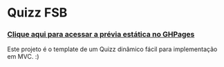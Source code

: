 # Quizz FSB

### [Clique aqui para acessar a prévia estática no GHPages](https://vitorregisrr.github.io/fsbquizz/pages/)  


Este projeto é o template de um Quizz dinâmico fácil para implementação em MVC. :)
